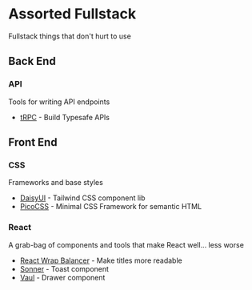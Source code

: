# Assorted Fullstack
Fullstack things that don't hurt to use

## Back End

### API
Tools for writing API endpoints

* [tRPC](https://trpc.io/) - Build Typesafe APIs


## Front End

### CSS
Frameworks and base styles

* [DaisyUI](https://daisyui.com/) - Tailwind CSS component lib
* [PicoCSS](https://picocss.com/) - Minimal CSS Framework for semantic HTML

### React
A grab-bag of components and tools that make React well... less worse

* [React Wrap Balancer](https://github.com/shuding/react-wrap-balancer) - Make titles more readable
* [Sonner](https://github.com/emilkowalski/sonner) - Toast component
* [Vaul](https://github.com/emilkowalski/vaul) - Drawer component
